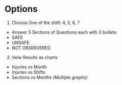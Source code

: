 
# Options 
1. Choose One of the shift: 4, 5, 6, 7
 - Answer 5 Sections of Questions each with 3 bullets:
  - SAFE 
  - UNSAFE
  - NOT OBSERVERED
2. Veiw Results as charts
  - Injuries vs Month
  - Injuries vs Shifts
  - Sections vs Months _(Multiple graphs)_

